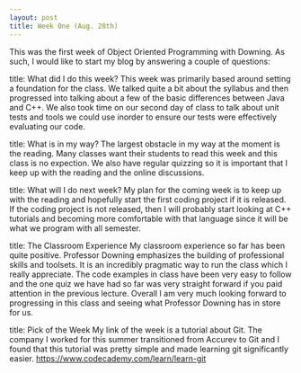 ```yaml
---
layout: post
title: Week One (Aug. 28th)
---
```


This was the first week of Object Oriented Programming with Downing. As such, I would like to start my blog by answering a couple of questions:

title: What did I do this week?
This week was primarily based around setting a foundation for the class. We talked quite a bit about the syllabus and then progressed into talking about a few of the basic differences between Java and C++. We also took time on our second day of class to talk about unit tests and tools we could use inorder to ensure our tests were effectively evaluating our code.

title: What is in my way?
The largest obstacle in my way at the moment is the reading. Many classes want their students to read this week and this class is no expection. We also have regular quizzing so it is important that I keep up with the reading and the online discussions.

title: What will I do next week?
My plan for the coming week is to keep up with the reading and hopefully start the first coding project if it is released. If the coding project is not released, then I will probably start looking at C++ tutorials and becoming more comfortable with that language since it will be what we program with all semester.

title: The Classroom Experience
My classroom experience so far has been quite positive. Professor Downing emphasizes the building of professional skills and toolsets. It is an incredibly pragmatic way to run the class which I really appreciate. The code examples in class have been very easy to follow and the one quiz we have had so far was very straight forward if you paid attention in the previous lecture. Overall I am very much looking forward to progressing in this class and seeing what Professor Downing has in store for us.

title: Pick of the Week
My link of the week is a tutorial about Git. The company I worked for this summer transitioned from Accurev to Git and I found that this tutorial was pretty simple and made learning git significantly easier. https://www.codecademy.com/learn/learn-git